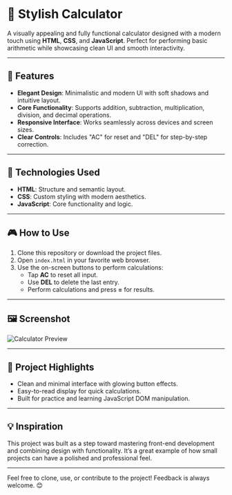 # 🧮 Stylish Calculator

A visually appealing and fully functional calculator designed with a modern touch using **HTML**, **CSS**, and **JavaScript**. Perfect for performing basic arithmetic while showcasing clean UI and smooth interactivity.

---

## 🌟 Features

- **Elegant Design**: Minimalistic and modern UI with soft shadows and intuitive layout.
- **Core Functionality**: Supports addition, subtraction, multiplication, division, and decimal operations.
- **Responsive Interface**: Works seamlessly across devices and screen sizes.
- **Clear Controls**: Includes "AC" for reset and "DEL" for step-by-step correction.

---

## 🔧 Technologies Used

- **HTML**: Structure and semantic layout.
- **CSS**: Custom styling with modern aesthetics.
- **JavaScript**: Core functionality and logic.

---

## 🎮 How to Use

1. Clone this repository or download the project files.
2. Open `index.html` in your favorite web browser.
3. Use the on-screen buttons to perform calculations:
   - Tap **AC** to reset all input.
   - Use **DEL** to delete the last entry.
   - Perform calculations and press **=** for results.

---

## 🖼️ Screenshot

![Calculator Preview]()

---

## 🚀 Project Highlights

- Clean and minimal interface with glowing button effects.
- Easy-to-read display for quick calculations.
- Built for practice and learning JavaScript DOM manipulation.

---

## 💡 Inspiration

This project was built as a step toward mastering front-end development and combining design with functionality. It’s a great example of how small projects can have a polished and professional feel.

---

Feel free to clone, use, or contribute to the project! Feedback is always welcome. 😊
